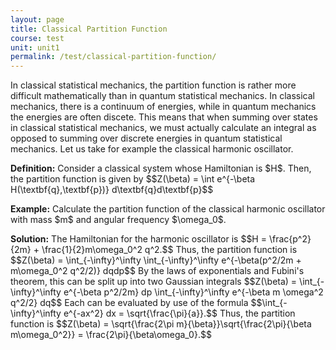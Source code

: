 ```yaml
---
layout: page
title: Classical Partition Function
course: test
unit: unit1
permalink: /test/classical-partition-function/
---
```


In classical statistical mechanics, the partition function is rather more difficult mathematically than in quantum statistical mechanics. In classical mechanics, there is a continuum of energies, while in quantum mechanics the energies are often discete. This means that when summing over states in classical statistical mechanics, we must actually calculate an integral as opposed to summing over discrete energies in quantum statistical mechanics. Let us take for example the classical harmonic oscillator.

<div class="definition">
<b>Definition:</b> Consider a classical system whose Hamiltonian is $H$. Then, the partition function is given by 
$$Z(\beta) = \int e^{-\beta H(\textbf{q},\textbf{p})} d\textbf{q}d\textbf{p}$$
</div>

<div class="example">
<p><b>Example:</b> Calculate the partition function of the classical harmonic oscillator with mass $m$ and angular frequency $\omega_0$. </p>
<b>Solution:</b> The Hamiltonian for the harmonic oscillator is 
$$H = \frac{p^2}{2m} + \frac{1}{2}m\omega_0^2 q^2.$$
Thus, the partition function is 
$$Z(\beta) = \int_{-\infty}^\infty \int_{-\infty}^\infty e^{-\beta(p^2/2m + m\omega_0^2 q^2/2)} dqdp$$
By the laws of exponentials and Fubini's theorem, this can be split up into two Gaussian integrals
$$Z(\beta) = \int_{-\infty}^\infty e^{-\beta p^2/2m} dp \int_{-\infty}^\infty e^{-\beta m \omega^2 q^2/2} dq$$
Each can be evaluated by use of the formula 
$$\int_{-\infty}^\infty e^{-ax^2} dx = \sqrt{\frac{\pi}{a}}.$$
Thus, the partition function is 
$$Z(\beta) = \sqrt{\frac{2\pi m}{\beta}}\sqrt{\frac{2\pi}{\beta m\omega_0^2}} = \frac{2\pi}{\beta\omega_0}.$$
</div>




















